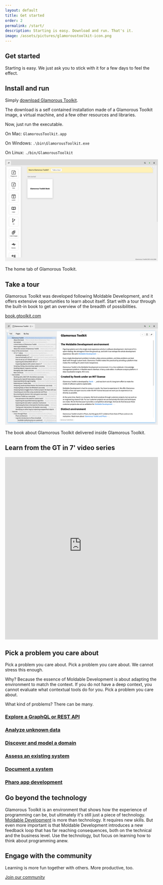 ```yaml
---
layout: default
title: Get started
order: 2
permalink: /start/
description: Starting is easy. Download and run. That's it.
image: /assets/pictures/glamoroustoolkit-icon.png
---
```


<section id="getstarted">
  <div class="container pt-5 pb-5 jumbotron-small">
    <div class="row">
      <div class="col-lg-6">
        <h1>Get started</h1>
        <p class="lead">Starting is easy. We just ask you to stick with it for a few days to feel the effect.</p>
      </div>
    </div>
    <div class="row padding-top-medium">
      <div class="col-lg-6">
        <h2>Install and run</h2>
      </div>
    </div>
    <div class="row">
      <div class="col-lg-6"> 
        <p class="lead">
          Simply <a href="/download" class="btn btn-lg btn-primary">download Glamorous Toolkit</a>.
        </p>
        <p class="lead">
          The download is a self contained installation made of a Glamorous Toolkit image, a virtual machine, and a few other resources and libraries.
        </p>
        <p class="lead">
          Now, just run the executable.
        </p>
        <p>On Mac: <code class="small">GlamorousToolkit.app</code></p>
        <p>On Windows: <code class="small">.\bin\GlamorousToolkit.exe</code></p>
        <p>On Linux: <code class="small">./bin/GlamorousToolkit</code></p>
      </div>
      <div class="col-lg-6">
        <div class="sample">
          <img class="sample" src="/assets/pictures/gt-start-home.png"/>
          <div class="picture-caption">
            <p>The home tab of Glamorous Toolkit.</p>
          </div>
        </div>
      </div>
    </div>
    <div class="row padding-top-medium">
      <div class="col-lg-6"> 
        <h2>Take a tour</h2>
      </div>
    </div>
    <div class="row">
      <div class="col-lg-6"> 
        <p class="lead">Glamorous Toolkit was developed following Moldable Development, and it offers extensive opportunities to learn about itself. Start with a tour through the built-in book to get an overview of the breadth of possibilities.</p>
        <p><a href="https://book.gtoolkit.com" class="btn btn-lg btn-default">book.gtoolkit.com</a></p>
      </div>
      <div class="col-lg-6">
        <div class="sample">
          <img  src="/assets/pictures/gt-start-book.png"/>
          <div class="picture-caption">
            <p>The book about Glamorous Toolkit delivered inside Glamorous Toolkit.</p>
          </div>
        </div>
      </div>
    </div>
    <div class="row">
      <div class="col-lg-12">
        <h2>Learn from the GT in 7' video series</h2>
        <div>
          <iframe width="100%" height="600" src="https://www.youtube-nocookie.com/embed/videoseries?list=PLfrs5bwLJOoAaHvQGSLeKpHWmFuZXPUTJ" title="YouTube video player" frameborder="0" allow="accelerometer; autoplay; clipboard-write; encrypted-media; gyroscope; picture-in-picture; web-share" allowfullscreen></iframe>
        </div>
      </div>
    </div>
    <div class="row padding-top-medium">
      <div class="col-lg-12">
        <h2>Pick a problem you care about</h2>
        <p class="lead">Pick a problem you care about. Pick a problem you care about. We cannot stress this enough.</p>
        <p class="lead">Why? Because the essence of Moldable Development is about adapting the environment to match the context. If you do not have a deep context, you cannot evaluate what contextual tools do for you. Pick a problem you care about.</p>
        <p class="lead">What kind of problems? There can be many.</p>
      </div>
    </div>
    <div class="row">
      <div class="col-lg-4">
        <h3><a href="/docs/api-exploration" class="btn btn-block btn-default">Explore a GraphQL or REST API</a></h3>
      </div>
      <div class="col-lg-4">
        <h3><a href="/docs/data-exploration" class="btn btn-block btn-default">Analyze unknown data</a></h3>
      </div>
      <div class="col-lg-4">
        <h3><a href="/docs/domain-discovery" class="btn btn-block btn-default">Discover and model a domain</a></h3>
      </div>
      <div class="col-lg-4">
        <h3><a href="/docs/software-assessment" class="btn btn-block btn-default">Assess an existing system</a></h3>
      </div>
      <div class="col-lg-4">
        <h3><a href="/docs/system-documentation" class="btn btn-block btn-default">Document a system</a></h3>
      </div>
      <div class="col-lg-4">
        <h3><a href="/docs/pharo-dev" class="btn btn-block btn-default">Pharo app development</a></h3>
      </div>
    </div>
    <div class="row padding-top-medium">
      <div class="col-lg-8">
        <h2>Go beyond the technology</h2>
        <p class="lead">Glamorous Toolkit is an environment that shows how the experience of programming can be, but ultimately it's still just a piece of technology. <a href="/docs/moldable" class="btn btn-lg btn-default">Moldable Development</a> is more than technology. It requires new skills. But even more important is that Moldable Development introduces a new feedback loop that has far reaching consequences, both on the technical and the business level. Use the technology, but focus on learning how to think about programming anew.</p>
      </div>
    </div>
    <div class="row padding-top-medium padding-bottom-large">
      <div class="col-lg-8">
        <h2>Engage with the community</h2>
        <p class="lead">Learning is more fun together with others. More productive, too.</p>
        <p class="lead"><a href="/contact" class="btn btn-lg btn-primary">Join our community</a></p>
      </div>
    </div>
  </div>

</section>
